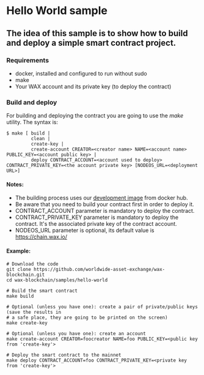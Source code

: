 # Hello World sample

## The idea of this sample is to show how to build and deploy a simple smart contract project.

### Requirements
- docker, installed and configured to run without sudo
- make
- Your WAX account and its private key (to deploy the contract)

### Build and deploy

For building and deploying the contract you are going to use the *make* utility. The syntax is:

```
$ make [ build |
         clean |
         create-key |
         create-account CREATOR=<creator name> NAME=<account name> PUBLIC_KEY=<account public key> |
         deploy CONTRACT_ACCOUNT=<account used to deploy> CONTRACT_PRIVATE_KEY=<the account private key> [NODEOS_URL=<deployment URL>]
```

#### Notes:
- The building process uses our [development image](https://hub.docker.com/r/waxteam/dev) from docker hub.
- Be aware that you need to build your contract first in order to deploy it.
- CONTRACT_ACCOUNT parameter is mandatory to deploy the contract.
- CONTRACT_PRIVATE_KEY parameter is mandatory to deploy the contract. It's the associated private key of the contract account.
- NODEOS_URL parameter is optional, its default value is https://chain.wax.io/

#### Example:
```
# Download the code
git clone https://github.com/worldwide-asset-exchange/wax-blockchain.git
cd wax-blockchain/samples/hello-world

# Build the smart contract
make build

# Optional (unless you have one): create a pair of private/public keys (save the results in 
# a safe place, they are going to be printed on the screen)
make create-key

# Optional (unless you have one): create an account
make create-account CREATOR=foocreator NAME=foo PUBLIC_KEY=<public key from 'create-key'>

# Deploy the smart contract to the mainnet
make deploy CONTRACT_ACCOUNT=foo CONTRACT_PRIVATE_KEY=<private key from 'create-key'>
```
